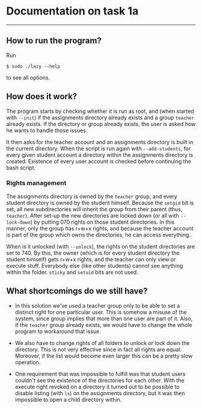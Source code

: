# Documentation on task 1a
-------------------------
## How to run the program?  
Run

    $ sudo ./lazy --help 
to see all options.

## How does it work?
The program starts by checking whether it is run as root, and (when started with `--init`) if the assignments directory already exists and a group `teacher` already exists. If the directory or group already exists, the user is asked how he wants to handle those issues.

It then asks for the teacher account and an assignments directory is built in the current directory. When the script is run again with `--add-students`, for every given student account a directory within the assignments directory is created. Existence of every user account is checked before continuing the bash script.

### Rights management
The assignments directory is owned by the `teacher` group, and every student directory is owned by the student himself. Because the `setgid` bit is set, all new subdirectories will inherit the group from their parent (thus, `teacher`). After set-up the new directories are locked down (or all with `--lock-down`) by putting 070 rights on those student directories. In this manner, only the group has r+w+x rights, and because the teacher account is part of the group which owns the directories, he can access everything.

When is it unlocked (with `--unlock`), the rights on the student directories are set to 740. By this, the owner (which is for every student directory the student himself) gets r+w+x rights, and the teacher can only view or execute stuff. Everybody else (like other students) cannot see anything within the folder.
`sticky` and `setuid` bits are not used.

## What shortcomings do we still have?
* In this solution we've used a teacher group only to be able to set a distinct right for one particular user. This is somehow a misuse of the system, since group implies that more than one user are part of it. Also, if the `teacher` group already exists, we would have to change the whole program to workaround that issue.

* We also have to change rights of all folders to unlock or lock down the directory. This is not very effective since in fact all rights are equal. Moreover, if the list would become even larger this can be a pretty slow operation.

* One requirement that was impossible to fulfill was that student users couldn't see the existence of the directories for each other. With the execute right revoked on a directory it turned out to be possible to disable listing (with `ls`) on the assignments directory, but it was then impossible to open a child directory within.